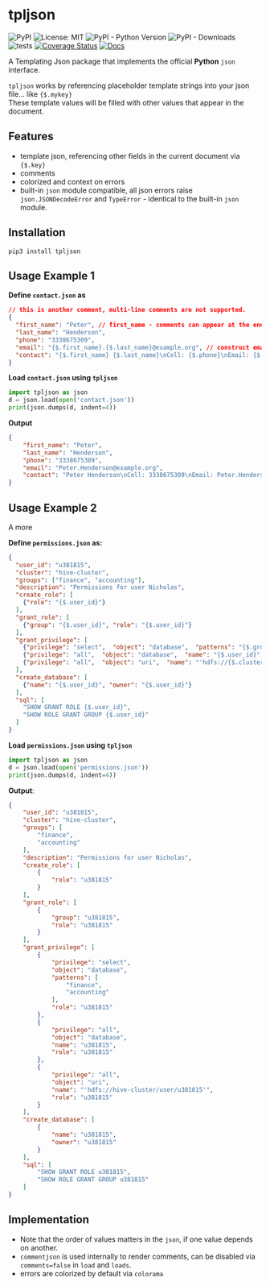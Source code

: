 # tpljson
![PyPI](https://img.shields.io/pypi/v/tpljson)
![License: MIT](https://img.shields.io/badge/License-MIT-blue.svg)
![PyPI - Python Version](https://img.shields.io/pypi/pyversions/tpljson)
![PyPI - Downloads](https://img.shields.io/pypi/dm/tpljson)  
![tests](https://github.com/OpenBigDataPlatform/tpljson/workflows/tests/badge.svg?branch=master)
[![Coverage Status](https://coveralls.io/repos/github/OpenBigDataPlatform/tpljson/badge.svg?branch=master)](https://coveralls.io/github/OpenBigDataPlatform/tpljson?branch=master)
[![Docs](https://readthedocs.org/projects/tpljson/badge/?style=flat)](https://github.com/OpenBigDataPlatform/tpljson)


A Templating Json package that implements the official **Python** `json` interface.

`tpljson` works by referencing placeholder template strings into your json file... like `{$.mykey}`  
These template values will be filled with other values that appear in the document.


## Features
- template json, referencing other fields in the current document via `{$.key}`
- comments
- colorized and context on errors
- built-in `json` module compatible, all json errors raise `json.JSONDecodeError` and `TypeError` - 
identical to the built-in `json` module.
  
## Installation
```properties
pip3 install tpljson
```

## Usage Example 1
**Define `contact.json` as**
```json
// this is another comment, multi-line comments are not supported.
{
  "first_name": "Peter", // first_name - comments can appear at the end of a line
  "last_name": "Henderson",
  "phone": "3338675309",
  "email": "{$.first_name}.{$.last_name}@example.org", // construct email address from 
  "contact": "{$.first_name} {$.last_name}\nCell: {$.phone}\nEmail: {$.email}"
}
```

**Load `contact.json` using `tpljson`**
```python
import tpljson as json
d = json.load(open('contact.json'))
print(json.dumps(d, indent=4))
```
**Output**
```json
{
    "first_name": "Peter",
    "last_name": "Henderson",
    "phone": "3338675309",
    "email": "Peter.Henderson@example.org",
    "contact": "Peter Henderson\nCell: 3338675309\nEmail: Peter.Henderson@example.org"
}
```


## Usage Example 2
A more 

**Define `permissions.json` as:**
```json
{
  "user_id": "u381815",
  "cluster": "hive-cluster",
  "groups": ["finance", "accounting"],
  "description": "Permissions for user Nicholas",
  "create_role": [
    {"role": "{$.user_id}"}
  ],
  "grant_role": [
    {"group": "{$.user_id}", "role": "{$.user_id}"}
  ],
  "grant_privilege": [
    {"privilege": "select",  "object": "database",  "patterns": "{$.groups}", "role": "{$.user_id}"},
    {"privilege": "all",  "object": "database",  "name": "{$.user_id}", "role": "{$.user_id}"},
    {"privilege": "all",  "object": "uri",  "name": "'hdfs://{$.cluster}/user/{$.user_id}'", "role": "{$.user_id}"}
  ],
  "create_database": [
    {"name": "{$.user_id}", "owner": "{$.user_id}"}
  ],
  "sql": [
    "SHOW GRANT ROLE {$.user_id}",
    "SHOW ROLE GRANT GROUP {$.user_id}"
  ]
}
```

**Load `permissions.json` using `tpljson`**
```python
import tpljson as json
d = json.load(open('permissions.json'))
print(json.dumps(d, indent=4))
```

**Output**:
```json
{
    "user_id": "u381815",
    "cluster": "hive-cluster",
    "groups": [
        "finance",
        "accounting"
    ],
    "description": "Permissions for user Nicholas",
    "create_role": [
        {
            "role": "u381815"
        }
    ],
    "grant_role": [
        {
            "group": "u381815",
            "role": "u381815"
        }
    ],
    "grant_privilege": [
        {
            "privilege": "select",
            "object": "database",
            "patterns": [
                "finance",
                "accounting"
            ],
            "role": "u381815"
        },
        {
            "privilege": "all",
            "object": "database",
            "name": "u381815",
            "role": "u381815"
        },
        {
            "privilege": "all",
            "object": "uri",
            "name": "'hdfs://hive-cluster/user/u381815'",
            "role": "u381815"
        }
    ],
    "create_database": [
        {
            "name": "u381815",
            "owner": "u381815"
        }
    ],
    "sql": [
        "SHOW GRANT ROLE u381815",
        "SHOW ROLE GRANT GROUP u381815"
    ]
}
```

## Implementation
- Note that the order of values matters in the `json`, if one value depends on another.
- `commentjson` is used internally to render comments, can be disabled via `comments=false` in `load` and `loads`.
- errors are colorized by default via `colorama`

